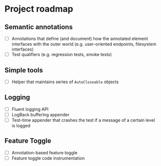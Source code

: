 # Project roadmap

## Semantic annotations
  * [ ] Annotations that define (and document) how the annotated element
        interfaces with the outer world (e.g. user-oriented endpoints, 
        filesystem interfaces)
  * [ ] Test qualifiers (e.g. regression tests, smoke tests)

## Simple tools
  * [ ] Helper that maintains series of `AutoCloseable` objects

## Logging
  * [ ] Fluent logging API
  * [ ] LogBack buffering appender
  * [ ] Test-time appender that crashes the test if a message of a certain
        level is logged

## Feature Toggle
  * [ ] Annotation-based feature toggle
  * [ ] Feature toggle code instrumentation
